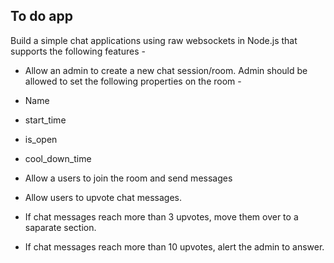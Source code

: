## To do app

  

Build a simple chat applications using raw websockets in Node.js that supports the following features -

-  Allow an admin to create a new chat session/room. Admin should be allowed to set the following properties on the room -

- Name

- start_time

- is_open

- cool_down_time

- Allow a users to join the room and send messages

- Allow users to upvote chat messages.

- If chat messages reach more than 3 upvotes, move them over to a saparate section.

- If chat messages reach more than 10 upvotes, alert the admin to answer.